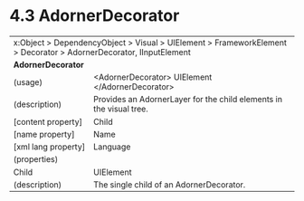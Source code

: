 <html dir="LTR" xmlns:mshelp="http://msdn.microsoft.com/mshelp" xmlns:ddue="http://ddue.schemas.microsoft.com/authoring/2003/5" xmlns:xlink="http://www.w3.org/1999/xlink" xmlns:tool="http://www.microsoft.com/tooltip">

<body>
 <input type="hidden" id="userDataCache" class="userDataStyle">
 <input type="hidden" id="hiddenScrollOffset">
 <img id="dropDownImage" style="display:none; height:0; width:0;" src="../local/drpdown.gif">
 <img id="dropDownHoverImage" style="display:none; height:0; width:0;" src="../local/drpdown_orange.gif">
 <img id="collapseImage" style="display:none; height:0; width:0;" src="../local/collapse.gif">
 <img id="expandImage" style="display:none; height:0; width:0;" src="../local/exp.gif">
 <img id="collapseAllImage" style="display:none; height:0; width:0;" src="../local/collall.gif">
 <img id="expandAllImage" style="display:none; height:0; width:0;" src="../local/expall.gif">
 <img id="copyImage" style="display:none; height:0; width:0;" src="../local/copycode.gif">
 <img id="copyHoverImage" style="display:none; height:0; width:0;" src="../local/copycodeHighlight.gif">
 <div id="header"><h1 class="heading">4.3 AdornerDecorator</h1></div>

 <div id="mainSection">
 <div id="mainBody">
 <div id="allHistory" class="saveHistory" onsave="saveAll()" onload="loadAll()"></div>
 <p xmlns:wsd="http://wsdev.schemas.microsoft.com/authoring/2008/2" xmlns:msxsl="urn:schemas-microsoft-com:xslt" xmlns:script="urn:script" xmlns:build="urn:build">
 </p>
 <div id="sectionSection0" class="section" name="collapseableSection">
 <content xmlns="http://ddue.schemas.microsoft.com/authoring/2003/5" xmlns:wsd="http://wsdev.schemas.microsoft.com/authoring/2008/2" xmlns:msxsl="urn:schemas-microsoft-com:xslt" xmlns:script="urn:script" xmlns:build="urn:build">
 </content>
 </div>
 <div id="sectionSection1" class="section" name="collapseableSection">
 <content xmlns="http://ddue.schemas.microsoft.com/authoring/2003/5" xmlns:wsd="http://wsdev.schemas.microsoft.com/authoring/2008/2" xmlns:msxsl="urn:schemas-microsoft-com:xslt" xmlns:script="urn:script" xmlns:build="urn:build">
 <table class="ProtocolAuthoredTable" xmlns="">
 <tr><td colspan="2">
<mshelp:link keywords="86913f34-aa06-4c94-9f09-83936a822fd8" tabindex="0">x:Object</mshelp:link> &gt; <mshelp:link keywords="22a604a1-b593-4464-91e4-488285506428" tabindex="0">DependencyObject</mshelp:link> &gt; <mshelp:link keywords="d3c6fb79-d082-4257-aa16-84c18cbf6051" tabindex="0">Visual</mshelp:link> &gt; <mshelp:link keywords="ce2d5941-a755-4517-b5ac-e99658cd1dd1" tabindex="0">UIElement</mshelp:link> &gt; <mshelp:link keywords="07f9afc2-9f13-4a2a-871b-ac7caef0660d" tabindex="0">FrameworkElement</mshelp:link> &gt; <mshelp:link keywords="f786c8b3-cebc-4e2d-8bec-01bbed7aed7d" tabindex="0">Decorator</mshelp:link> &gt; <mshelp:link keywords="abd7ec1e-fe62-430d-911e-ad171651d6ff" tabindex="0">AdornerDecorator</mshelp:link>, <mshelp:link keywords="fb286ef6-72e1-445b-8b74-effc6b5e1777" tabindex="0">IInputElement</mshelp:link> </td>
 </tr>
 <tr><td colspan="2">
 <b>
AdornerDecorator </b>
 </td>
 </tr>
 <tr><td><div class="indent0">(usage)</div></td>
 <td>&lt;AdornerDecorator&gt; <mshelp:link keywords="ce2d5941-a755-4517-b5ac-e99658cd1dd1" tabindex="0">UIElement</mshelp:link> &lt;/AdornerDecorator&gt; </td>
 </tr>
 <tr><td><div class="indent0">(description)</div></td>
 <td>Provides an AdornerLayer for the child elements in the visual tree. </td>
 </tr>
 <tr><td><div class="indent0">[content property]</div></td>
 <td><mshelp:link keywords="f786c8b3-cebc-4e2d-8bec-01bbed7aed7d" tabindex="0">Child</mshelp:link> </td>
 </tr>
 <tr><td><div class="indent0">[name property]</div></td>
 <td><mshelp:link keywords="07f9afc2-9f13-4a2a-871b-ac7caef0660d" tabindex="0">Name</mshelp:link> </td>
 </tr>
 <tr><td><div class="indent0">[xml lang property]</div></td>
 <td><mshelp:link keywords="07f9afc2-9f13-4a2a-871b-ac7caef0660d" tabindex="0">Language</mshelp:link> </td>
 </tr>
 <tr><td><div class="indent0">(properties)</div></td>
 <td> </td>
 </tr>
 <tr><td><div class="indent2">Child</div></td>
 <td><mshelp:link keywords="ce2d5941-a755-4517-b5ac-e99658cd1dd1" tabindex="0">UIElement</mshelp:link> </td>
 </tr>
 <tr><td><div class="indent4">(description)</div></td>
 <td>The single child of an AdornerDecorator. </td>
 </tr>
</table>
 </content>
 </div>
 <!--[if gte IE 5]>
 <tool:tip element="languageFilterToolTip" avoidmouse="false"/>
 <![endif]-->
 </div>
 <a name="feedback"></a><span></span>
 </div>
</body></html>
